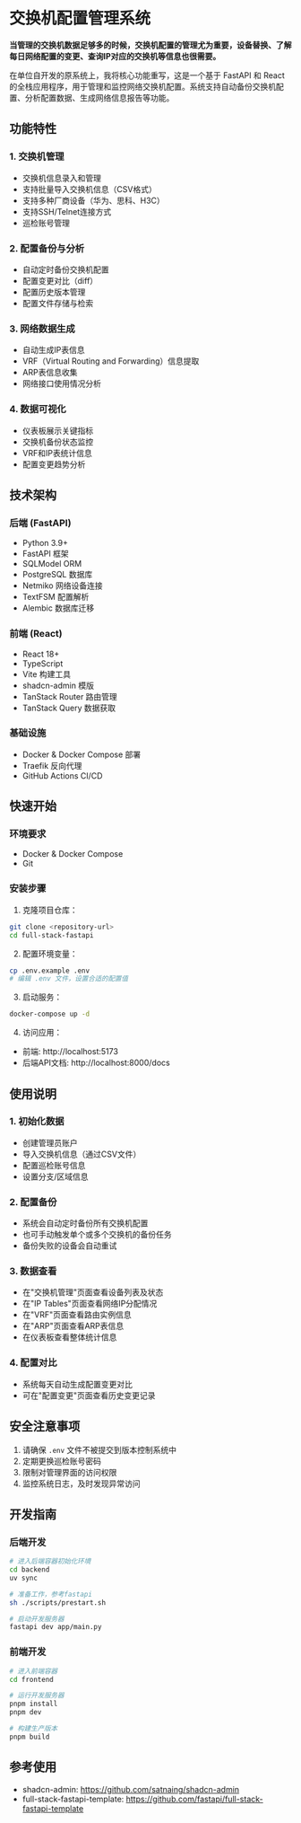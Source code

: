 # 交换机配置管理系统

**当管理的交换机数据足够多的时候，交换机配置的管理尤为重要，设备替换、了解每日网络配置的变更、查询IP对应的交换机等信息也很需要。**

在单位自开发的原系统上，我将核心功能重写，这是一个基于 FastAPI 和 React 的全栈应用程序，用于管理和监控网络交换机配置。系统支持自动备份交换机配置、分析配置数据、生成网络信息报告等功能。

## 功能特性

### 1. 交换机管理
- 交换机信息录入和管理
- 支持批量导入交换机信息（CSV格式）
- 支持多种厂商设备（华为、思科、H3C）
- 支持SSH/Telnet连接方式
- 巡检账号管理

### 2. 配置备份与分析
- 自动定时备份交换机配置
- 配置变更对比（diff）
- 配置历史版本管理
- 配置文件存储与检索

### 3. 网络数据生成
- 自动生成IP表信息
- VRF（Virtual Routing and Forwarding）信息提取
- ARP表信息收集
- 网络接口使用情况分析

### 4. 数据可视化
- 仪表板展示关键指标
- 交换机备份状态监控
- VRF和IP表统计信息
- 配置变更趋势分析

## 技术架构

### 后端 (FastAPI)
- Python 3.9+
- FastAPI 框架
- SQLModel ORM
- PostgreSQL 数据库
- Netmiko 网络设备连接
- TextFSM 配置解析
- Alembic 数据库迁移

### 前端 (React)
- React 18+
- TypeScript
- Vite 构建工具
- shadcn-admin 模版
- TanStack Router 路由管理
- TanStack Query 数据获取

### 基础设施
- Docker & Docker Compose 部署
- Traefik 反向代理
- GitHub Actions CI/CD

## 快速开始

### 环境要求
- Docker & Docker Compose
- Git

### 安装步骤

1. 克隆项目仓库：
```bash
git clone <repository-url>
cd full-stack-fastapi
```

2. 配置环境变量：
```bash
cp .env.example .env
# 编辑 .env 文件，设置合适的配置值
```

3. 启动服务：
```bash
docker-compose up -d
```

4. 访问应用：
- 前端: http://localhost:5173
- 后端API文档: http://localhost:8000/docs

## 使用说明

### 1. 初始化数据
- 创建管理员账户
- 导入交换机信息（通过CSV文件）
- 配置巡检账号信息
- 设置分支/区域信息

### 2. 配置备份
- 系统会自动定时备份所有交换机配置
- 也可手动触发单个或多个交换机的备份任务
- 备份失败的设备会自动重试

### 3. 数据查看
- 在"交换机管理"页面查看设备列表及状态
- 在"IP Tables"页面查看网络IP分配情况
- 在"VRF"页面查看路由实例信息
- 在"ARP"页面查看ARP表信息
- 在仪表板查看整体统计信息

### 4. 配置对比
- 系统每天自动生成配置变更对比
- 可在"配置变更"页面查看历史变更记录

## 安全注意事项

1. 请确保 `.env` 文件不被提交到版本控制系统中
2. 定期更换巡检账号密码
3. 限制对管理界面的访问权限
4. 监控系统日志，及时发现异常访问

## 开发指南

### 后端开发
```bash
# 进入后端容器初始化环境
cd backend
uv sync

# 准备工作，参考fastapi
sh ./scripts/prestart.sh

# 启动开发服务器
fastapi dev app/main.py
```

### 前端开发
```bash
# 进入前端容器
cd frontend

# 运行开发服务器
pnpm install
pnpm dev

# 构建生产版本
pnpm build
```


## 参考使用
- shadcn-admin: https://github.com/satnaing/shadcn-admin
- full-stack-fastapi-template: https://github.com/fastapi/full-stack-fastapi-template



